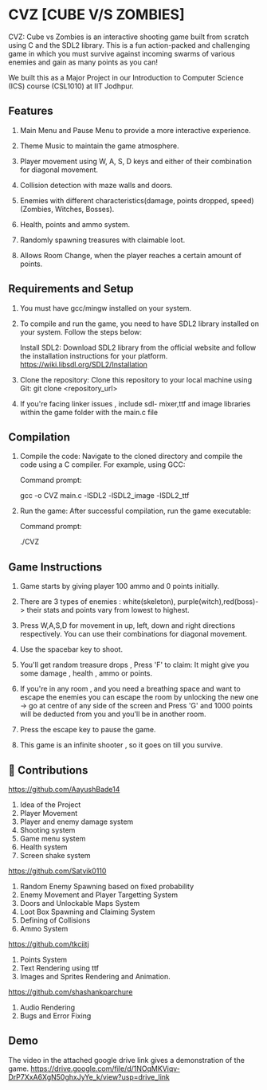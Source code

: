 
# CVZ [CUBE V/S ZOMBIES]

CVZ: Cube vs Zombies is an interactive shooting game built from scratch using C and the SDL2 library. This is a fun action-packed and challenging game in which you must survive against incoming swarms of various enemies and gain as many points as you can!

 We built this as a Major Project in our Introduction to Computer Science (ICS) course (CSL1010) at IIT Jodhpur.



## Features

1. Main Menu and Pause Menu to provide a more interactive experience.

2. Theme Music to maintain the game atmosphere.

3. Player movement using W, A, S, D keys and either of their combination for diagonal movement.

4. Collision detection with maze walls and doors.

5. Enemies with different characteristics(damage, points dropped, speed) (Zombies, Witches, Bosses).

6. Health, points and ammo system.

7. Randomly spawning treasures with claimable loot.

8. Allows Room Change, when the player reaches a certain amount of points.



## Requirements and Setup

1. You must have gcc/mingw installed on your system.

2. To compile and run the game, you need to have SDL2 library installed on your system. Follow the steps below:

    Install SDL2: Download SDL2 library from the official website and follow the installation instructions for your platform.
    https://wiki.libsdl.org/SDL2/Installation

3. Clone the repository: Clone this repository to your local machine using Git:
git clone <repository_url>

4. If you're facing linker issues , include sdl- mixer,ttf and image libraries within the game folder with the main.c file

## Compilation

1. Compile the code: Navigate to the cloned directory and compile the code using a C compiler. For example, using GCC:

    Command prompt:

    gcc -o CVZ main.c -lSDL2 -lSDL2_image -lSDL2_ttf

2. Run the game: After successful compilation, run the game executable:

    Command prompt:

    ./CVZ


## Game Instructions
  1) Game starts by giving player 100 ammo and 0 points initially.

2) There are 3 types of enemies : white(skeleton), purple(witch),red(boss)-> their stats and points vary from lowest to highest.
   
3) Press W,A,S,D for movement in up, left, down and right directions respectively. You can use their combinations for diagonal movement.
   
4) Use the spacebar key to shoot.

5) You'll get random treasure drops , Press 'F' to claim: It might give you some damage , health , ammo or points.

6) If you're in any room , and you need a breathing space and want to escape the enemies you can escape the room by unlocking the new one -> go at centre of any side of the screen and Press 'G' and 1000 points will be deducted from you and you'll be in another room.

7) Press the escape key to pause the game.
   
8)  This game is an infinite shooter , so it goes on till you survive.



## 🔗 Contributions
https://github.com/AayushBade14

1. Idea of the Project
2. Player Movement
3. Player and enemy damage system
4. Shooting system
5. Game menu system
6. Health system
7. Screen shake system


https://github.com/Satvik0110

1. Random Enemy Spawning based on fixed probability
2. Enemy Movement and Player Targetting System
3. Doors and Unlockable Maps System
4. Loot Box Spawning and Claiming System
5. Defining of Collisions
6. Ammo System

https://github.com/tkciitj

1. Points System
2. Text Rendering using ttf
3. Images and Sprites Rendering and Animation.




https://github.com/shashankparchure
1. Audio Rendering
2. Bugs and Error Fixing
   

## Demo
The video in the attached google drive link gives a demonstration of the game.
https://drive.google.com/file/d/1NOqMKViqv-DrP7XxA6XgN50ghxJyYe_k/view?usp=drive_link
